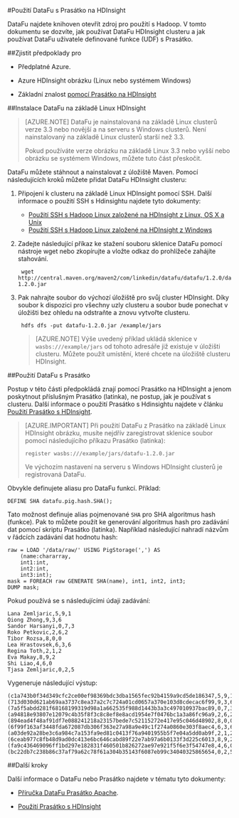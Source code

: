 <properties
pageTitle="Použití DataFu s Prasátko na HDInsight"
description="DataFu je sada knihoven pro použití s Hadoop. Zjistěte, jak můžete DataFu s Prasátko clusteru HDInsight."
services="hdinsight"
documentationCenter=""
authors="Blackmist"
manager="jhubbard"
editor="cgronlun"/>

<tags
ms.service="hdinsight"
ms.devlang="na"
ms.topic="article"
ms.tgt_pltfrm="na"
ms.workload="big-data"
ms.date="08/23/2016"
ms.author="larryfr"/>

#<a name="use-datafu-with-pig-on-hdinsight"></a>Použití DataFu s Prasátko na HDInsight

DataFu najdete knihoven otevřít zdroj pro použití s Hadoop. V tomto dokumentu se dozvíte, jak používat DataFu HDInsight clusteru a jak používat DataFu uživatele definované funkce (UDF) s Prasátko.

##<a name="prerequisites"></a>Zjistit předpoklady pro

* Předplatné Azure.

* Azure HDInsight obrázku (Linux nebo systémem Windows)

* Základní znalost [pomocí Prasátko na HDInsight](hdinsight-use-pig.md)

##<a name="install-datafu-on-linux-based-hdinsight"></a>Instalace DataFu na základě Linux HDInsight

> [AZURE.NOTE] DataFu je nainstalovaná na základě Linux clusterů verze 3.3 nebo novější a na serveru s Windows clusterů. Není nainstalovaný na základě Linux clusterů starší než 3.3.
>
> Pokud používáte verze obrázku na základě Linux 3.3 nebo vyšší nebo obrázku se systémem Windows, můžete tuto část přeskočit.

DataFu můžete stáhnout a nainstalovat z úložiště Maven. Pomocí následujících kroků můžete přidat DataFu HDInsight clusteru:

1. Připojení k clusteru na základě Linux HDInsight pomocí SSH. Další informace o použití SSH s Hdinsightu najdete tyto dokumenty:

    * [Použití SSH s Hadoop Linux založené na HDInsight z Linux, OS X a Unix](hdinsight-hadoop-linux-use-ssh-unix.md)
    * [Použití SSH s Hadoop Linux založené na HDInsight z Windows](hdinsight-hadoop-linux-use-ssh-unix.md)
    
2. Zadejte následující příkaz ke stažení souboru sklenice DataFu pomocí nástroje wget nebo zkopírujte a vložte odkaz do prohlížeče zahájíte stahování.

        wget http://central.maven.org/maven2/com/linkedin/datafu/datafu/1.2.0/datafu-1.2.0.jar

3. Pak nahrajte soubor do výchozí úložiště pro svůj cluster HDInsight. Díky soubor k dispozici pro všechny uzly clusteru a soubor bude ponechat v úložišti bez ohledu na odstraňte a znovu vytvořte clusteru.

        hdfs dfs -put datafu-1.2.0.jar /example/jars
    
    > [AZURE.NOTE] Výše uvedený příklad ukládá sklenice v `wasbs:///example/jars` od tohoto adresáře již existuje v úložišti clusteru. Můžete použít umístění, které chcete na úložiště clusteru HDInsight.

##<a name="use-datafu-with-pig"></a>Použití DataFu s Prasátko

Postup v této části předpokládá znají pomocí Prasátko na HDInsight a jenom poskytnout příslušným Prasátko (latinka), ne postup, jak je používat s clusteru. Další informace o použití Prasátko s Hdinsightu najdete v článku [Použití Prasátko s HDInsight](hdinsight-use-pig.md).

> [AZURE.IMPORTANT] Při použití DataFu z Prasátko na základě Linux HDInsight obrázku, musíte nejdřív zaregistrovat sklenice soubor pomocí následujícího příkazu Prasátko (latinka):
>
> ```register wasbs:///example/jars/datafu-1.2.0.jar```
>
> Ve výchozím nastavení na serveru s Windows HDInsight clusterů je registrovaná DataFu.

Obvykle definujete aliasu pro DataFu funkcí. Příklad:

    DEFINE SHA datafu.pig.hash.SHA();
    
Tato možnost definuje alias pojmenované `SHA` pro SHA algoritmus hash (funkce). Pak to můžete použít ke generování algoritmus hash pro zadávání dat pomocí skriptu Prasátko (latinka). Například následující nahradí názvům v řádcích zadávání dat hodnotu hash:

    raw = LOAD '/data/raw/' USING PigStorage(',') AS  
        (name:chararray, 
        int1:int, 
        int2:int,
        int3:int); 
    mask = FOREACH raw GENERATE SHA(name), int1, int2, int3; 
    DUMP mask;

Pokud používá se s následujícími údaji zadávání:

    Lana Zemljaric,5,9,1
    Qiong Zhong,9,3,6
    Sandor Harsanyi,0,7,3
    Roko Petkovic,2,6,2
    Tibor Rozsa,8,0,0
    Lea Hrastovsek,6,3,6
    Regina Toth,2,1,2
    Eva Makay,8,9,2
    Shi Liao,4,6,0
    Tjasa Zemljaric,0,2,5
    
Vygeneruje následující výstup:

    (c1a743b0f34d349cfc2ce00ef98369bdc3dba1565fec92b4159a9cd5de186347,5,9,1)
    (713d030d621ab69aa3737c8ea37a2c7c724a01cd0657a370e103d8cdecac6f99,9,3,6)
    (7a5f5abdd281f68168199319d98a1a662535f988d1443b3a3c497010937bac89,0,7,3)
    (a94818e93807e12079c4b35f8f3c8c8ef8e8acd1954e7f0476bc1a3a86fc96a9,2,6,2)
    (894ead4f48af91df7e088241218a23157bede7c52115272e417e95c046d48902,8,0,0)
    (6f99f163af3448fda672087db306f363e27a98a9e49c1f274a0860e303f8aec4,6,3,6)
    (a03de92a28be3c6a984c7a153fa9ed81c0413f76a9401955b5f7e04a5dd0ab9f,2,1,2)
    (6ceab977c8fb48d9ad0dc413e6bc646cabd89f22e7ab97a6b0133f3d225c6013,8,9,2)
    (fa9c436469096ff1bd297e182831f460501b826272ae97e921f5f6e3f54747e8,4,6,0)
    (bc22db7c238b86c37af79a62c78f61a304b35143f6087eb99c34040325865654,0,2,5)

##<a name="next-steps"></a>Další kroky

Další informace o DataFu nebo Prasátko najdete v tématu tyto dokumenty:

* [Příručka DataFu Prasátko Apache](http://datafu.incubator.apache.org/docs/datafu/guide.html).

* [Použití Prasátko s HDInsight](hdinsight-use-pig.md)
